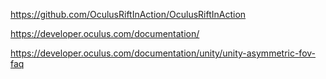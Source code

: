https://github.com/OculusRiftInAction/OculusRiftInAction


https://developer.oculus.com/documentation/

https://developer.oculus.com/documentation/unity/unity-asymmetric-fov-faq

